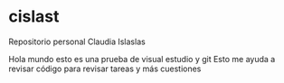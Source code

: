 # cislast
Repositorio personal Claudia Islaslas

Hola mundo esto es una prueba de visual estudio y git
Esto me ayuda a revisar código
para revisar tareas y más cuestiones 
